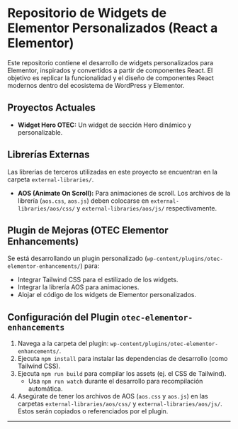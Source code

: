 # Repositorio de Widgets de Elementor Personalizados (React a Elementor)

Este repositorio contiene el desarrollo de widgets personalizados para Elementor, inspirados y convertidos a partir de componentes React. El objetivo es replicar la funcionalidad y el diseño de componentes React modernos dentro del ecosistema de WordPress y Elementor.

## Proyectos Actuales

*   **Widget Hero OTEC:** Un widget de sección Hero dinámico y personalizable.

## Librerías Externas

Las librerías de terceros utilizadas en este proyecto se encuentran en la carpeta `external-libraries/`.

*   **AOS (Animate On Scroll):** Para animaciones de scroll. Los archivos de la librería (`aos.css`, `aos.js`) deben colocarse en `external-libraries/aos/css/` y `external-libraries/aos/js/` respectivamente.

## Plugin de Mejoras (OTEC Elementor Enhancements)

Se está desarrollando un plugin personalizado (`wp-content/plugins/otec-elementor-enhancements/`) para:

*   Integrar Tailwind CSS para el estilizado de los widgets.
*   Integrar la librería AOS para animaciones.
*   Alojar el código de los widgets de Elementor personalizados.

## Configuración del Plugin `otec-elementor-enhancements`

1.  Navega a la carpeta del plugin: `wp-content/plugins/otec-elementor-enhancements/`.
2.  Ejecuta `npm install` para instalar las dependencias de desarrollo (como Tailwind CSS).
3.  Ejecuta `npm run build` para compilar los assets (ej. el CSS de Tailwind).
    *   Usa `npm run watch` durante el desarrollo para recompilación automática.
4.  Asegúrate de tener los archivos de AOS (`aos.css` y `aos.js`) en las carpetas `external-libraries/aos/css/` y `external-libraries/aos/js/`. Estos serán copiados o referenciados por el plugin.

---